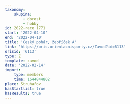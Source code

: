 ```yaml
---
taxonomy:
    skupina:
        - dorost
        - hobby
id: 2022-race_1771
start: '2022-04-10'
end: '2022-04-10'
title: 'Český pohár, žebříček A'
link: 'https://oris.orientacnisporty.cz/Zavod?id=6113'
orisid: '6113'
type: Z
template: zavod
date: '2022-02-14'
import:
    type: members
    time: 1644844802
place: Struhařov
hasStartlist: true
hasResults: true
---
```


